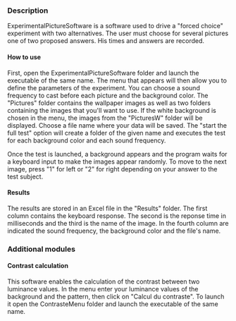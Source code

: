 
### Description

ExperimentalPictureSoftware is a software used to drive a "forced choice" experiment with two alternatives. The user must choose for several pictures one of two proposed answers. His times and answers are recorded.  


#### How to use

First, open the ExperimentalPictureSoftware folder and launch the executable of the same name.
The menu that appears will then allow you to define the parameters of the experiment. You can choose a sound frequency to cast before each picture and the background color. The "Pictures" folder contains the wallpaper images as well as two folders containing the images that you'll want to use. If the white background is chosen in the menu, the images from the "PicturesW" folder will be displayed. 
Choose a file name where your data will be saved. The "start the full test" option will create a folder of the given name and executes the test for each background color and each sound frequency.

Once the test is launched, a background appears and the program waits for a keyboard input to make the images appear randomly.
To move to the next image, press "1" for left or "2" for right depending on your answer to the test subject. 

#### Results

The results are stored in an Excel file in the "Results" folder. The first column contains the keyboard response. The second is the reponse time in milliseconds and the third is the name of the image. In the fourth column are indicated the sound frequency, the background color and the file's name. 


### Additional modules

#### Contrast calculation

This software enables the calculation of the contrast between two luminance values. In the menu enter your luminance values of the background and the pattern, then click on "Calcul du contraste".
To launch it open the ContrasteMenu folder and launch the executable of the same name.
